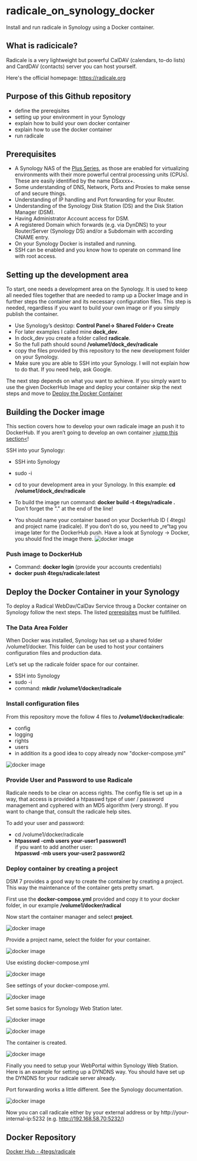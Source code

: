# radicale_on_synology_docker
Install and run radicale in Synology using a Docker container.

## What is radicicale?
Radicale is a very lightweight but powerful CalDAV (calendars, to-do lists) and CardDAV (contacts) server you can host yourself.

Here's the official homepage: <a href="https://radicale.org/" title="radicale.org" target="_blank" rel="nofollow">https://radicale.org</a>

## Purpose of this Github repository
* define the prereqisites
* setting up your environment in your Synology
* explain how to build your own docker container
* explain how to use the docker container
* run radicale

## Prerequisites

* A Synology NAS of the <a href="https://www.synology.com/en-us/products?product_line=ds_plus" title="Synology Plus Series" target="_blank" rel="nofollow">Plus Series</a>, as those are enabled for virtualizing environments with their more powerful central processing units (CPUs). These are easily identified by the name DSxxxx+.
* Some understanding of DNS, Network, Ports and Proxies to make sense of and secure things.
* Understanding of IP handling and Port forwarding for your Router.
* Understanding of the Synology Disk Station (DS) and the Disk Station Manager (DSM).
* Having Administrator Account access for DSM.
* A registered Domain which forwards (e.g. via DynDNS) to your Router/Server (Synology DS) and/or a Subdomain with according CNAME entry.
* On your Synology Docker is installed and running.
* SSH can be enabled and you know how to operate on command line with root access.

## Setting up the development area

To start, one needs a development area on the Synology. It is used to keep all needed files together that are needed to ramp up a Docker Image and in further steps the container and its necessary configuration files. This step is needed, regardless if you want to build your own image or if you simply publish the container.

* Use Synology’s desktop: **Control Panel-> Shared Folder-> Create**<br/>
* For later examples I called mine **dock_dev**.<br/>
* In dock_dev you create a folder called **radicale**.<br/>
* So the full path should sound **/volume1/dock_dev/radicale**<br/>
* copy the files provided by this repository to the new development folder on your Synology.
* Make sure you are able to SSH into your Synology. I will not explain how to do that. If you need help, ask Google.

The next step depends on what you want to achieve. If you simply want to use the given DockerHub Image and deploy your container skip the next steps and move to [Deploy the Docker Container](#deploy-the-docker-container-in-your-synology)

## Building the Docker image

This section covers how to develop your own radicale image an push it to DockerHub. If you aren’t going to develop an own container [>jump this section<](#deploy-the-docker-container-in-your-synology)!


SSH into your Synology: 
* SSH into Synology
* sudo -i
* cd to your development area in your Synology. In this example: **cd /volume1/dock_dev/radicale**

* To build the image run command: **docker build -t 4tegs/radicale .** <br/>
Don't forget the "." at the end of the line!
* You should name your container based on your DockerHub ID ( 4tegs) and project name (radicale). If you don’t do so, you need to „re“tag you image later for the DockerHub push.
Have a look at Synology -> Docker, you should find the image there.
![docker image](images/01_radicale.jpg)

### Push image to DockerHub
* Command: **docker login** (provide your accounts credentials)
* **docker push 4tegs/radicale:latest**

## Deploy the Docker Container in your Synology
To deploy a Radical WebDav/CalDav Service throug a Docker container on Synology follow the next steps. The listed [prereqisites](#prerequisites) must be fullfilled.   

### The Data Area Folder
When Docker was installed, Synology has set up a shared folder /volume1/docker. This folder can be used to host your containers configuration files and production data.

Let’s set up the radicale folder space for our container.

* SSH into Synology
* sudo -i
* command: **mkdir /volume1/docker/radicale**

### Install configuration files
From this repository move the follow 4 files to **/volume1/docker/radicale**:
* config
* logging
* rights
* users
* in addition its a good idea to copy already now "docker-compose.yml"

![docker image](images/add_docker_image_11.jpg)

### Provide User and Password to use Radicale
Radicale needs to be clear on access rights. The config file is set up in a way, that access is provided a htpasswd type of user / password management and cyphered with an MD5 algorithm (very strong). If you want to change that, consult the radicale help sites.

To add your user and password:

* cd /volume1/docker/radicale
* **htpasswd -cmb users your-user1 password1** <br/>
if you want to add another user:<br/>
**htpasswd -mb users your-user2 password2**

### Deploy container by creating a project
DSM 7 provides a good way to create the container by creating a project. This way the maintenance of the container gets pretty smart.<br/>

First use the **docker-compose.yml** provided and copy it to your docker folder, in our example **/volume1/docker/radical**

Now start the container manager and select **project**.

![docker image](images/02_radicale.jpg)

Provide a project name, select the folder for your container. 

![docker image](images/03_radicale.jpg)

Use existing docker-compose.yml

![docker image](images/04_radicale.jpg)

See settings of your docker-compose.yml. 

![docker image](images/05_radicale.jpg)

Set some basics for Synology Web Station later.

![docker image](images/06_radicale.jpg)


![docker image](images/07_radicale.jpg)

The container is created.

![docker image](images/08_radicale.jpg)


Finally you need to setup your WebPortal within Synology Web Station.<br/>
Here is an example for setting up a DYNDNS way. You should have set up the DYNDNS for your radicale server already. 

Port forwarding works a little different. See the Synology documentation.


![docker image](images/09_radicale.jpg)

Now you can call radicale either by your external address or by http://your-internal-ip:5232 (e.g. http://192.168.58.70:5232/)

## Docker Repository

<a href="https://hub.docker.com/repository/docker/4tegs/radicale/general" title="radicale.org" target="_blank" rel="nofollow">Docker Hub - 4tegs/radicale</a>
